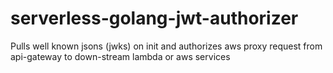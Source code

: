 # serverless-golang-jwt-authorizer

  Pulls well known jsons (jwks) on init and authorizes aws proxy request from api-gateway to down-stream lambda or aws services
